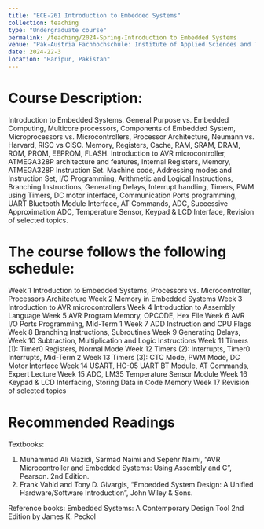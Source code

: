 ```yaml
---
title: "ECE-261 Introduction to Embedded Systems"
collection: teaching
type: "Undergraduate course"
permalink: /teaching/2024-Spring-Introduction to Embedded Systems
venue: "Pak-Austria Fachhochschule: Institute of Applied Sciences and Technology, Sino-Pak Center for Artificial Intelligence"
date: 2024-22-3
location: "Haripur, Pakistan"
---
```


Course Description:
======
Introduction to Embedded Systems, General Purpose vs. Embedded Computing, Multicore processors, Components of Embedded System, Microprocessors vs. Microcontrollers, Processor Architecture, Neumann vs. Harvard, RISC vs CISC. Memory, Registers, Cache, RAM, SRAM, DRAM, ROM, PROM, EEPROM, FLASH. Introduction to AVR microcontroller, ATMEGA328P architecture and features, Internal Registers, Memory, ATMEGA328P Instruction Set. Machine code, Addressing modes and Instruction Set, I/O Programming, Arithmetic and Logical Instructions, Branching Instructions, Generating Delays, Interrupt handling, Timers, PWM using Timers, DC motor interface, Communication Ports programming, UART Bluetooth Module Interface, AT Commands, ADC, Successive Approximation ADC, Temperature Sensor, Keypad & LCD Interface, Revision of selected topics.


The course follows the following schedule:
======
Week 1	Introduction to Embedded Systems, Processors vs. Microcontroller, Processors Architecture
Week 2	Memory in Embedded Systems
Week 3	Introduction to AVR microcontrollers
Week 4	Introduction to Assembly Language
Week 5	AVR Program Memory, OPCODE, Hex File
Week 6	AVR I/O Ports Programming, Mid-Term 1
Week 7	ADD Instruction and CPU Flags
Week 8	Branching Instructions, Subroutines
Week 9	Generating Delays,
Week 10	Subtraction, Multiplication and Logic Instructions
Week 11	Timers (1): Timer0 Registers, Normal Mode
Week 12	Timers (2): Interrupts, Timer0 Interrupts, Mid-Term 2
Week 13	Timers (3): CTC Mode, PWM Mode, DC Motor Interface
Week 14	USART, HC-05 UART BT Module, AT Commands, Expert Lecture
Week 15	ADC, LM35 Temperature Sensor Module
Week 16	Keypad & LCD Interfacing, Storing Data in Code Memory
Week 17	Revision of selected topics 



Recommended Readings
======

Textbooks:
1.	Muhammad Ali Mazidi, Sarmad Naimi and Sepehr Naimi, “AVR Microcontroller and Embedded Systems: Using Assembly and C”, Pearson. 2nd Edition.
2.	Frank Vahid and Tony D. Givargis, “Embedded System Design: A Unified Hardware/Software Introduction”, John Wiley & Sons.

Reference books:
Embedded Systems: A Contemporary Design Tool 2nd Edition by James K. Peckol


